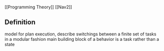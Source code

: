 [[Programming Theory]] [[Nav2]]

## Definition
model for plan execution, 
describe switchings between a finite set of tasks in a modular fashion
main building block of a behavior is a task rather than a state